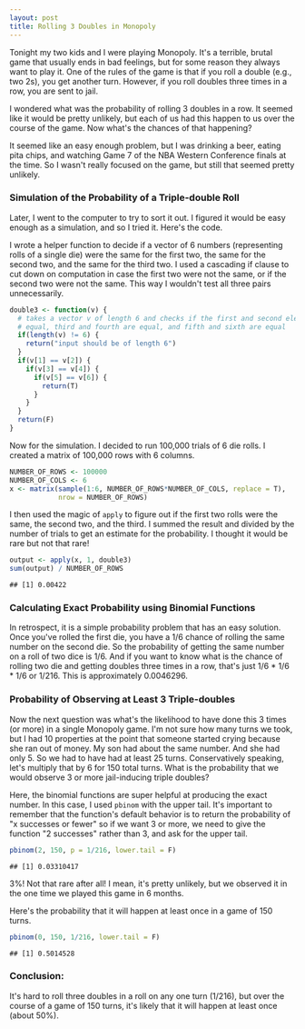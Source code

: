 ```yaml
---
layout: post
title: Rolling 3 Doubles in Monopoly
---
```


Tonight my two kids and I were playing Monopoly. It's a terrible, brutal game that usually ends in bad feelings, but for some reason they always want to play it. One of the rules of the game is that if you roll a double (e.g., two 2s), you get another turn. However, if you roll doubles three times in a row, you are sent to jail.

I wondered what was the probability of rolling 3 doubles in a row. It seemed like it would be pretty unlikely, but each of us had this happen to us over the course of the game. Now what's the chances of that happening?

It seemed like an easy enough problem, but I was drinking a beer, eating pita chips, and watching Game 7 of the NBA Western Conference finals at the time. So I wasn't really focused on the game, but still that seemed pretty unlikely.

### Simulation of the Probability of a Triple-double Roll
Later, I went to the computer to try to sort it out. I figured it would be easy enough as a simulation, and so I tried it. Here's the code.

I wrote a helper function to decide if a vector of 6 numbers (representing rolls of a single die) were the same for the first two, the same for the second two, and the same for the third two. I used a cascading if clause to cut down on computation in case the first two were not the same, or if the second two were not the same. This way I wouldn't test all three pairs unnecessarily.


```r
double3 <- function(v) {
  # takes a vector v of length 6 and checks if the first and second elements are
  # equal, third and fourth are equal, and fifth and sixth are equal
  if(length(v) != 6) {
    return("input should be of length 6")
  }
  if(v[1] == v[2]) {
    if(v[3] == v[4]) {
      if(v[5] == v[6]) {
        return(T)
      }
    }
  }
  return(F)
}
```

Now for the simulation. I decided to run 100,000 trials of 6 die rolls. I created a matrix of 100,000 rows with 6 columns.

```r
NUMBER_OF_ROWS <- 100000
NUMBER_OF_COLS <- 6
x <- matrix(sample(1:6, NUMBER_OF_ROWS*NUMBER_OF_COLS, replace = T), 
            nrow = NUMBER_OF_ROWS)
```

I then used the magic of `apply` to figure out if the first two rolls were the same, the second two, and the third. I summed the result and divided by the number of trials to get an estimate for the probability. I thought it would be rare but not that rare!

```r
output <- apply(x, 1, double3)
sum(output) / NUMBER_OF_ROWS
```

```
## [1] 0.00422
```

### Calculating Exact Probability using Binomial Functions
In retrospect, it is a simple probability problem that has an easy solution. Once you've rolled the first die, you have a 1/6 chance of rolling the same number on the second die. So the probability of getting the same number on a roll of two dice is 1/6. And if you want to know what is the chance of rolling two die and getting doubles three times in a row, that's just 1/6 * 1/6 * 1/6 or 1/216. This is approximately 0.0046296.

### Probability of Observing at Least 3 Triple-doubles
Now the next question was what's the likelihood to have done this 3 times (or more) in a single Monopoly game. I'm not sure how many turns we took, but I had 10 properties at the point that someone started crying because she ran out of money. My son had about the same number. And she had only 5. So we had to have had at least 25 turns. Conservatively speaking, let's multiply that by 6 for 150 total turns. What is the probability that we would observe 3 or more jail-inducing triple doubles?

Here, the binomial functions are super helpful at producing the exact number. In this case, I used `pbinom` with the upper tail. It's important to remember that the function's default behavior is to return the probability of "x successes or fewer" so if we want 3 or more, we need to give the function "2 successes" rather than 3, and ask for the upper tail.


```r
pbinom(2, 150, p = 1/216, lower.tail = F)
```

```
## [1] 0.03310417
```

3%! Not that rare after all! I mean, it's pretty unlikely, but we observed it in the one time we played this game in 6 months.

Here's the probability that it will happen at least once in a game of 150 turns.

```r
pbinom(0, 150, 1/216, lower.tail = F)
```

```
## [1] 0.5014528
```

### Conclusion:
It's hard to roll three doubles in a roll on any one turn (1/216), but over the course of a game of 150 turns, it's likely that it will happen at least once (about 50%).
